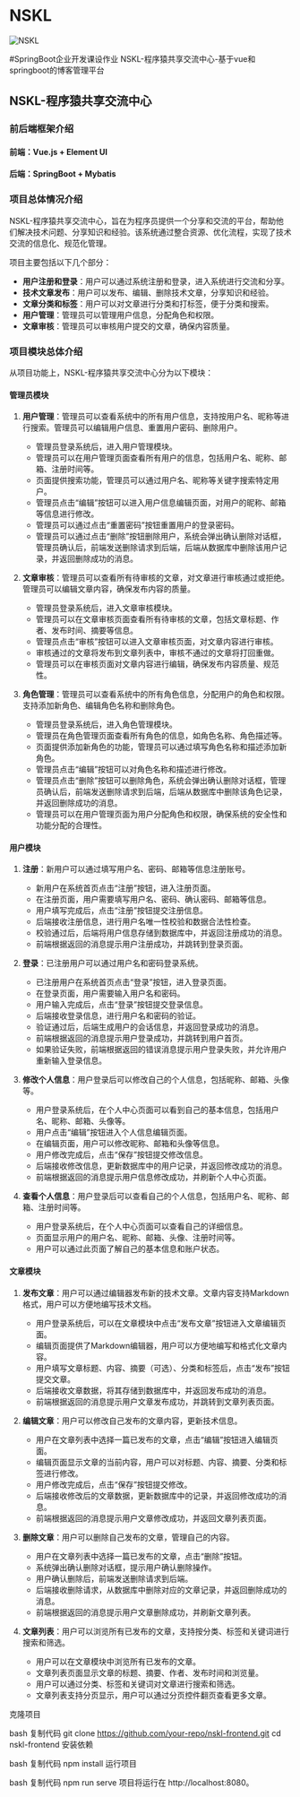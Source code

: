 # NSKL
![NSKL](https://github.com/xiyuliu509/NSKL/assets/118703788/af24a402-b4db-4797-8b9a-a4ec08378e8a)

#SpringBoot企业开发课设作业
NSKL-程序猿共享交流中心-基于vue和springboot的博客管理平台
## NSKL-程序猿共享交流中心

### 前后端框架介绍

#### 前端：Vue.js + Element UI
#### 后端：SpringBoot + Mybatis

### 项目总体情况介绍

NSKL-程序猿共享交流中心，旨在为程序员提供一个分享和交流的平台，帮助他们解决技术问题、分享知识和经验。该系统通过整合资源、优化流程，实现了技术交流的信息化、规范化管理。

项目主要包括以下几个部分：

- **用户注册和登录**：用户可以通过系统注册和登录，进入系统进行交流和分享。
- **技术文章发布**：用户可以发布、编辑、删除技术文章，分享知识和经验。
- **文章分类和标签**：用户可以对文章进行分类和打标签，便于分类和搜索。
- **用户管理**：管理员可以管理用户信息，分配角色和权限。
- **文章审核**：管理员可以审核用户提交的文章，确保内容质量。

### 项目模块总体介绍

从项目功能上，NSKL-程序猿共享交流中心分为以下模块：

#### 管理员模块

1. **用户管理**：管理员可以查看系统中的所有用户信息，支持按用户名、昵称等进行搜索。管理员可以编辑用户信息、重置用户密码、删除用户。
    - 管理员登录系统后，进入用户管理模块。
    - 管理员可以在用户管理页面查看所有用户的信息，包括用户名、昵称、邮箱、注册时间等。
    - 页面提供搜索功能，管理员可以通过用户名、昵称等关键字搜索特定用户。
    - 管理员点击“编辑”按钮可以进入用户信息编辑页面，对用户的昵称、邮箱等信息进行修改。
    - 管理员可以通过点击“重置密码”按钮重置用户的登录密码。
    - 管理员可以通过点击“删除”按钮删除用户，系统会弹出确认删除对话框，管理员确认后，前端发送删除请求到后端，后端从数据库中删除该用户记录，并返回删除成功的消息。

2. **文章审核**：管理员可以查看所有待审核的文章，对文章进行审核通过或拒绝。管理员可以编辑文章内容，确保发布内容的质量。
    - 管理员登录系统后，进入文章审核模块。
    - 管理员可以在文章审核页面查看所有待审核的文章，包括文章标题、作者、发布时间、摘要等信息。
    - 管理员点击“审核”按钮可以进入文章审核页面，对文章内容进行审核。
    - 审核通过的文章将发布到文章列表中，审核不通过的文章将打回重做。
    - 管理员可以在审核页面对文章内容进行编辑，确保发布内容质量、规范性。

3. **角色管理**：管理员可以查看系统中的所有角色信息，分配用户的角色和权限。支持添加新角色、编辑角色名称和删除角色。
    - 管理员登录系统后，进入角色管理模块。
    - 管理员在角色管理页面查看所有角色的信息，如角色名称、角色描述等。
    - 页面提供添加新角色的功能，管理员可以通过填写角色名称和描述添加新角色。
    - 管理员点击“编辑”按钮可以对角色名称和描述进行修改。
    - 管理员点击“删除”按钮可以删除角色，系统会弹出确认删除对话框，管理员确认后，前端发送删除请求到后端，后端从数据库中删除该角色记录，并返回删除成功的消息。
    - 管理员可以在用户管理页面为用户分配角色和权限，确保系统的安全性和功能分配的合理性。

#### 用户模块

1. **注册**：新用户可以通过填写用户名、密码、邮箱等信息注册账号。
    - 新用户在系统首页点击“注册”按钮，进入注册页面。
    - 在注册页面，用户需要填写用户名、密码、确认密码、邮箱等信息。
    - 用户填写完成后，点击“注册”按钮提交注册信息。
    - 后端接收注册信息，进行用户名唯一性校验和数据合法性检查。
    - 校验通过后，后端将用户信息存储到数据库中，并返回注册成功的消息。
    - 前端根据返回的消息提示用户注册成功，并跳转到登录页面。

2. **登录**：已注册用户可以通过用户名和密码登录系统。
    - 已注册用户在系统首页点击“登录”按钮，进入登录页面。
    - 在登录页面，用户需要输入用户名和密码。
    - 用户输入完成后，点击“登录”按钮提交登录信息。
    - 后端接收登录信息，进行用户名和密码的验证。
    - 验证通过后，后端生成用户的会话信息，并返回登录成功的消息。
    - 前端根据返回的消息提示用户登录成功，并跳转到用户首页。
    - 如果验证失败，前端根据返回的错误消息提示用户登录失败，并允许用户重新输入登录信息。

3. **修改个人信息**：用户登录后可以修改自己的个人信息，包括昵称、邮箱、头像等。
    - 用户登录系统后，在个人中心页面可以看到自己的基本信息，包括用户名、昵称、邮箱、头像等。
    - 用户点击“编辑”按钮进入个人信息编辑页面。
    - 在编辑页面，用户可以修改昵称、邮箱和头像等信息。
    - 用户修改完成后，点击“保存”按钮提交修改信息。
    - 后端接收修改信息，更新数据库中的用户记录，并返回修改成功的消息。
    - 前端根据返回的消息提示用户信息修改成功，并刷新个人中心页面。

4. **查看个人信息**：用户登录后可以查看自己的个人信息，包括用户名、昵称、邮箱、注册时间等。
    - 用户登录系统后，在个人中心页面可以查看自己的详细信息。
    - 页面显示用户的用户名、昵称、邮箱、头像、注册时间等。
    - 用户可以通过此页面了解自己的基本信息和账户状态。

#### 文章模块

1. **发布文章**：用户可以通过编辑器发布新的技术文章。文章内容支持Markdown格式，用户可以方便地编写技术文档。
    - 用户登录系统后，可以在文章模块中点击“发布文章”按钮进入文章编辑页面。
    - 编辑页面提供了Markdown编辑器，用户可以方便地编写和格式化文章内容。
    - 用户填写文章标题、内容、摘要（可选）、分类和标签后，点击“发布”按钮提交文章。
    - 后端接收文章数据，将其存储到数据库中，并返回发布成功的消息。
    - 前端根据返回的消息提示用户文章发布成功，并跳转到文章列表页面。

2. **编辑文章**：用户可以修改自己发布的文章内容，更新技术信息。
    - 用户在文章列表中选择一篇已发布的文章，点击“编辑”按钮进入编辑页面。
    - 编辑页面显示文章的当前内容，用户可以对标题、内容、摘要、分类和标签进行修改。
    - 用户修改完成后，点击“保存”按钮提交修改。
    - 后端接收修改后的文章数据，更新数据库中的记录，并返回修改成功的消息。
    - 前端根据返回的消息提示用户文章修改成功，并返回文章列表页面。

3. **删除文章**：用户可以删除自己发布的文章，管理自己的内容。
    - 用户在文章列表中选择一篇已发布的文章，点击“删除”按钮。
    - 系统弹出确认删除对话框，提示用户确认删除操作。
    - 用户确认删除后，前端发送删除请求到后端。
    - 后端接收删除请求，从数据库中删除对应的文章记录，并返回删除成功的消息。
    - 前端根据返回的消息提示用户文章删除成功，并刷新文章列表。

4. **文章列表**：用户可以浏览所有已发布的文章，支持按分类、标签和关键词进行搜索和筛选。
    - 用户可以在文章模块中浏览所有已发布的文章。
    - 文章列表页面显示文章的标题、摘要、作者、发布时间和浏览量。
    - 用户可以通过分类、标签和关键词对文章进行搜索和筛选。
    - 文章列表支持分页显示，用户可以通过分页控件翻页查看更多文章。
  
克隆项目

bash
复制代码
git clone https://github.com/your-repo/nskl-frontend.git
cd nskl-frontend
安装依赖

bash
复制代码
npm install
运行项目

bash
复制代码
npm run serve
项目将运行在 http://localhost:8080。
